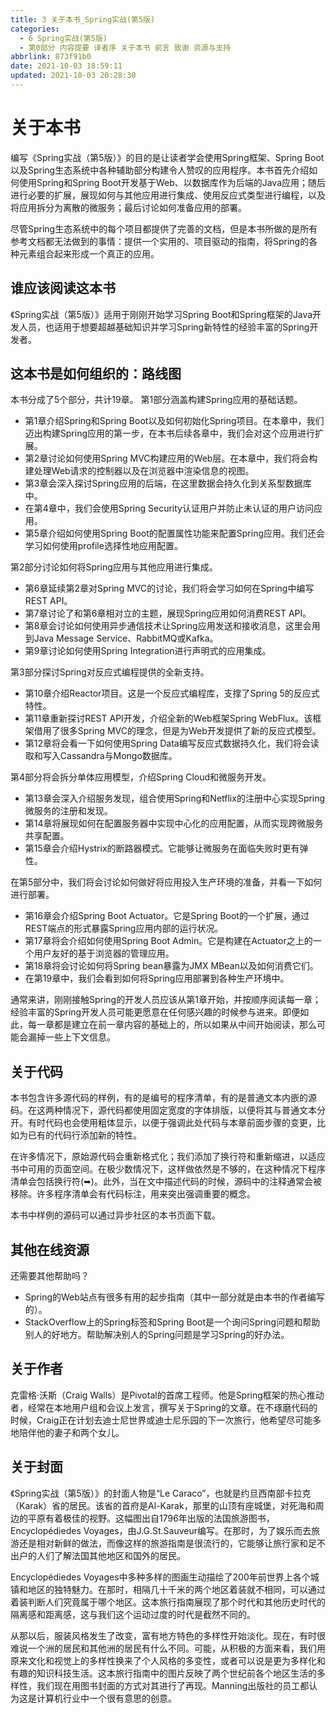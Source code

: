```yaml
---
title: 3 关于本书_Spring实战(第5版)
categories: 
  - 6 Spring实战(第5版)
  - 第0部分 内容提要 译者序 关于本书 前言 致谢 资源与支持
abbrlink: 873f91b0
date: 2021-10-03 18:59:11
updated: 2021-10-03 20:28:30
---
```

# 关于本书
编写《Spring实战（第5版）》的目的是让读者学会使用Spring框架、Spring Boot以及Spring生态系统中各种辅助部分构建令人赞叹的应用程序。本书首先介绍如何使用Spring和Spring Boot开发基于Web、以数据库作为后端的Java应用；随后进行必要的扩展，展现如何与其他应用进行集成、使用反应式类型进行编程，以及将应用拆分为离散的微服务；最后讨论如何准备应用的部署。

尽管Spring生态系统中的每个项目都提供了完善的文档，但是本书所做的是所有参考文档都无法做到的事情：提供一个实用的、项目驱动的指南，将Spring的各种元素组合起来形成一个真正的应用。

## 谁应该阅读这本书
《Spring实战（第5版）》适用于刚刚开始学习Spring Boot和Spring框架的Java开发人员，也适用于想要超越基础知识并学习Spring新特性的经验丰富的Spring开发者。

## 这本书是如何组织的：路线图
本书分成了5个部分，共计19章。
第1部分涵盖构建Spring应用的基础话题。
- 第1章介绍Spring和Spring Boot以及如何初始化Spring项目。在本章中，我们迈出构建Spring应用的第一步，在本书后续各章中，我们会对这个应用进行扩展。
- 第2章讨论如何使用Spring MVC构建应用的Web层。在本章中，我们将会构建处理Web请求的控制器以及在浏览器中渲染信息的视图。
- 第3章会深入探讨Spring应用的后端，在这里数据会持久化到关系型数据库中。
- 在第4章中，我们会使用Spring Security认证用户并防止未认证的用户访问应用。
- 第5章介绍如何使用Spring Boot的配置属性功能来配置Spring应用。我们还会学习如何使用profile选择性地应用配置。

第2部分讨论如何将Spring应用与其他应用进行集成。
- 第6章延续第2章对Spring MVC的讨论，我们将会学习如何在Spring中编写REST API。
- 第7章讨论了和第6章相对立的主题，展现Spring应用如何消费REST API。
- 第8章会讨论如何使用异步通信技术让Spring应用发送和接收消息，这里会用到Java Message Service、RabbitMQ或Kafka。
- 第9章讨论如何使用Spring Integration进行声明式的应用集成。

第3部分探讨Spring对反应式编程提供的全新支持。
- 第10章介绍Reactor项目。这是一个反应式编程库，支撑了Spring 5的反应式特性。
- 第11章重新探讨REST API开发，介绍全新的Web框架Spring WebFlux。该框架借用了很多Spring MVC的理念，但是为Web开发提供了新的反应式模型。
- 第12章将会看一下如何使用Spring Data编写反应式数据持久化，我们将会读取和写入Cassandra与Mongo数据库。

第4部分将会拆分单体应用模型，介绍Spring Cloud和微服务开发。
- 第13章会深入介绍服务发现，组合使用Spring和Netflix的注册中心实现Spring微服务的注册和发现。
- 第14章将展现如何在配置服务器中实现中心化的应用配置，从而实现跨微服务共享配置。
- 第15章会介绍Hystrix的断路器模式。它能够让微服务在面临失败时更有弹性。

在第5部分中，我们将会讨论如何做好将应用投入生产环境的准备，并看一下如何进行部署。
- 第16章会介绍Spring Boot Actuator。它是Spring Boot的一个扩展，通过REST端点的形式暴露Spring应用内部的运行状况。
- 第17章将会介绍如何使用Spring Boot Admin。它是构建在Actuator之上的一个用户友好的基于浏览器的管理应用。
- 第18章将会讨论如何将Spring bean暴露为JMX MBean以及如何消费它们。
- 在第19章中，我们会看到如何将Spring应用部署到各种生产环境中。

通常来讲，刚刚接触Spring的开发人员应该从第1章开始，并按顺序阅读每一章；经验丰富的Spring开发人员可能更愿意在任何感兴趣的时候参与进来。即便如此，每一章都是建立在前一章内容的基础上的，所以如果从中间开始阅读，那么可能会漏掉一些上下文信息。

## 关于代码
本书包含许多源代码的样例，有的是编号的程序清单，有的是普通文本内嵌的源码。在这两种情况下，源代码都使用固定宽度的字体排版，以便将其与普通文本分开。有时代码也会使用粗体显示，以便于强调此处代码与本章前面步骤的变更，比如为已有的代码行添加新的特性。

在许多情况下，原始源代码会重新格式化；我们添加了换行符和重新缩进，以适应书中可用的页面空间。在极少数情况下，这样做依然是不够的，在这种情况下程序清单会包括换行符(➥)。此外，当在文中描述代码的时候，源码中的注释通常会被移除。许多程序清单会有代码标注，用来突出强调重要的概念。

本书中样例的源码可以通过异步社区的本书页面下载。
## 其他在线资源
还需要其他帮助吗？
- Spring的Web站点有很多有用的起步指南（其中一部分就是由本书的作者编写的）。
- StackOverflow上的Spring标签和Spring Boot是一个询问Spring问题和帮助别人的好地方。帮助解决别人的Spring问题是学习Spring的好办法。

## 关于作者
克雷格·沃斯（Craig Walls）是Pivotal的首席工程师。他是Spring框架的热心推动者，经常在本地用户组和会议上发言，撰写关于Spring的文章。在不琢磨代码的时候，Craig正在计划去迪士尼世界或迪士尼乐园的下一次旅行，他希望尽可能多地陪伴他的妻子和两个女儿。

## 关于封面
《Spring实战（第5版）》的封面人物是“Le Caraco”，也就是约旦西南部卡拉克（Karak）省的居民。该省的首府是Al-Karak，那里的山顶有座城堡，对死海和周边的平原有着极佳的视野。这幅图出自1796年出版的法国旅游图书，Encyclopédiedes Voyages，由J.G.St.Sauveur编写。在那时，为了娱乐而去旅游还是相对新鲜的做法，而像这样的旅游指南是很流行的，它能够让旅行家和足不出户的人们了解法国其他地区和国外的居民。

Encyclopédiedes Voyages中多种多样的图画生动描绘了200年前世界上各个城镇和地区的独特魅力。在那时，相隔几十千米的两个地区着装就不相同，可以通过着装判断人们究竟属于哪个地区。这本旅行指南展现了那个时代和其他历史时代的隔离感和距离感，这与我们这个运动过度的时代是截然不同的。

从那以后，服装风格发生了改变，富有地方特色的多样性开始淡化。现在，有时很难说一个洲的居民和其他洲的居民有什么不同。可能，从积极的方面来看，我们用原来文化和视觉上的多样性换来了个人风格的多变性，或者可以说是更为多样化和有趣的知识科技生活。这本旅行指南中的图片反映了两个世纪前各个地区生活的多样性，我们现在用图书封面的方式对其进行了再现。Manning出版社的员工都认为这是计算机行业中一个很有意思的创意。
